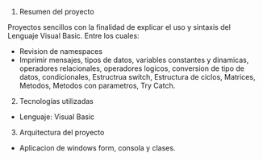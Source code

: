 1. Resumen del proyecto

Proyectos sencillos con la finalidad de explicar el uso y sintaxis del Lenguaje Visual Basic. Entre los cuales:

- Revision de namespaces
- Imprimir mensajes, tipos de datos, variables constantes y dinamicas, operadores relacionales,
operadores logicos, conversion de tipo de datos, condicionales, Estructrua switch, Estructura de ciclos,
Matrices, Metodos, Metodos con parametros, Try Catch.

2. Tecnologías utilizadas

- Lenguaje: Visual Basic

3. Arquitectura del proyecto

- Aplicacion de windows form, consola y clases.
